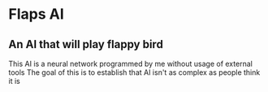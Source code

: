 # Flaps AI
## An AI that will play flappy bird
This AI is a neural network programmed by me without usage of external tools
The goal of this is to establish that AI isn't as complex as people think it is

